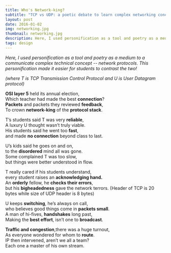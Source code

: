 ```yaml
---
title: Who's Network-king?
subtitle: "TCP vs UDP: a poetic debate to learn complex networking concepts"
layout: post
date: 2016-01-02
img: networking.jpg
thumbnail: networking.jpg
description: Here, I used personification as a tool and poetry as a medium to a communicate complex technical concept -- network protocols. This personification made it easier for students to contrast the two!
tags: design
---
```


_Here, I used personification as a tool and poetry as a medium to a communicate complex technical concept -- network protocols. This personification made it easier for students to contrast the two!_

*(where T is TCP Transmission Control Protocol and U is User Datagram protocol)*

**OSI layer 5** held its annual election,  
Which teacher had made the best **connection**?  
**Packets** and packets they reviewed **feedback**,  
To crown **network-king** of the **protocol stack**.

T’s students said T was very **reliable**,  
A luxury U thought wasn’t truly viable.  
His students said he went too **fast**,  
and made **no connection** beyond class to last.

U’s kids said he goes on and on,  
to the **disordered** mind all was gone.  
Some complained T was too slow,  
but things were better understood in flow.

T really cared if his students understand,  
every student raises an **acknowledging hand.**  
An **orderly** fellow, he **checks their errors**,  
but his **bigheadedness** gave the network terrors.
(Header of TCP is 20 bytes while size of UDP header is 8 bytes)

U keeps **switching**, he’s always on call,  
who believes good things come in **packets small**.  
A man of hi-fives, **handshakes** long past,  
Making the **best effort**, isn’t one to **broadcast**.

**Traffic and congestion**,there was a huge turnout,  
As everyone wondered for whom to **route**.  
IP then intervened, aren’t we all a team?  
Each one a master of his own stream.
